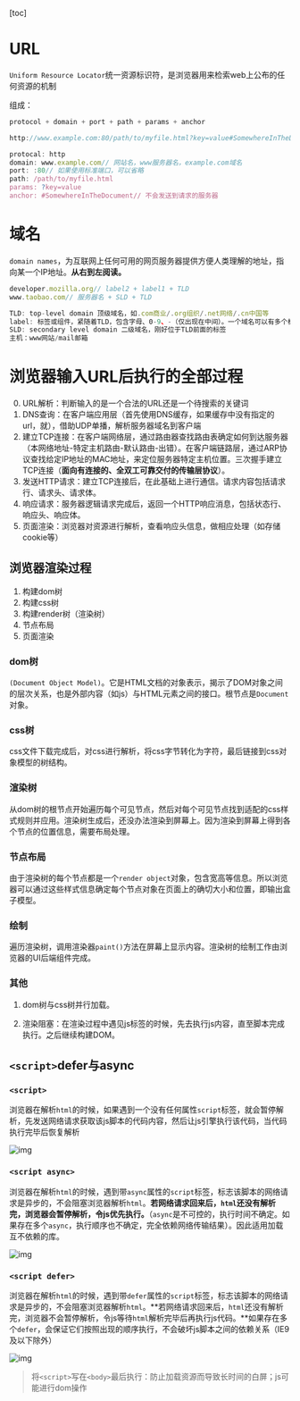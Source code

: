 [toc]

# URL

`Uniform Resource Locator`统一资源标识符，是浏览器用来检索web上公布的任何资源的机制

组成：
```js
protocol + domain + port + path + params + anchor

http://www.example.com:80/path/to/myfile.html?key=value#SomewhereInTheDocument

protocal: http
domain: www.example.com// 网站名，www服务器名，example.com域名
port: :80// 如果使用标准端口，可以省略
path: /path/to/myfile.html
params: ?key=value
anchor: #SomewhereInTheDocument// 不会发送到请求的服务器
```

# 域名

`domain names`，为互联网上任何可用的网页服务器提供方便人类理解的地址，指向某一个IP地址。**从右到左阅读。**

```js
developer.mozilla.org// label2 + label1 + TLD
www.taobao.com// 服务器名 + SLD + TLD

TLD: top-level domain 顶级域名，如.com商业/.org组织/.net网络/.cn中国等
label: 标签或组件，紧随着TLD，包含字母、0-9、-（仅出现在中间）。一个域名可以有多个标签
SLD: secondary level domain 二级域名，刚好位于TLD前面的标签
主机：www网站/mail邮箱
```


# 浏览器输入URL后执行的全部过程

0. URL解析：判断输入的是一个合法的URL还是一个待搜索的关键词
1. DNS查询：在客户端应用层（首先使用DNS缓存，如果缓存中没有指定的url，就），借助UDP单播，解析服务器域名到客户端
2. 建立TCP连接：在客户端网络层，通过路由器查找路由表确定如何到达服务器（本网络地址-特定主机路由-默认路由-出错）。在客户端链路层，通过ARP协议查找给定IP地址的MAC地址，来定位服务器特定主机位置。三次握手建立TCP连接（**面向有连接的、全双工可靠交付的传输层协议**）。
3. 发送HTTP请求：建立TCP连接后，在此基础上进行通信。请求内容包括请求行、请求头、请求体。
4. 响应请求：服务器逻辑请求完成后，返回一个HTTP响应消息，包括状态行、响应头、响应体。
5. 页面渲染：浏览器对资源进行解析，查看响应头信息，做相应处理（如存储cookie等）

## 浏览器渲染过程

1. 构建dom树
2. 构建css树
3. 构建render树（渲染树）
4. 节点布局
5. 页面渲染

### dom树

`(Document Object Model)`。它是HTML文档的对象表示，揭示了DOM对象之间的层次关系，也是外部内容（如js）与HTML元素之间的接口。根节点是`Document`对象。

### css树

css文件下载完成后，对css进行解析，将css字节转化为字符，最后链接到css对象模型的树结构。

### 渲染树

从dom树的根节点开始遍历每个可见节点，然后对每个可见节点找到适配的css样式规则并应用。渲染树生成后，还没办法渲染到屏幕上。因为渲染到屏幕上得到各个节点的位置信息，需要布局处理。

### 节点布局

由于渲染树的每个节点都是一个`render object`对象，包含宽高等信息。所以浏览器可以通过这些样式信息确定每个节点对象在页面上的确切大小和位置，即输出盒子模型。

### 绘制

遍历渲染树，调用渲染器`paint()`方法在屏幕上显示内容。渲染树的绘制工作由浏览器的UI后端组件完成。

### 其他

1. dom树与css树并行加载。

2. 渲染阻塞：在渲染过程中遇见js标签的时候，先去执行js内容，直至脚本完成执行。之后继续构建DOM。

## `<script>`defer与async

### `<script>`
浏览器在解析`html`的时候，如果遇到一个没有任何属性`script`标签，就会暂停解析，先发送网络请求获取该js脚本的代码内容，然后让js引擎执行该代码，当代码执行完毕后恢复解析

![img](https://pic1.zhimg.com/80/v2-566e1583691ad6fdf6479bd21a2d549c_720w.png)

### `<script async>`
浏览器在解析`html`的时候，遇到带`async`属性的`script`标签，标志该脚本的网络请求是异步的，不会阻塞浏览器解析`html`。**若网络请求回来后，`html`还没有解析完，浏览器会暂停解析，令js优先执行。**（`async`是不可控的，执行时间不确定。如果存在多个`async`，执行顺序也不确定，完全依赖网络传输结果）。因此适用加载互不依赖的库。

![img](https://pic3.zhimg.com/80/v2-74febba4b5c4b370a7a7edea01cb5cd2_720w.png)

### `<script defer>`
浏览器在解析`html`的时候，遇到带`defer`属性的`script`标签，标志该脚本的网络请求是异步的，不会阻塞浏览器解析`html`。**若网络请求回来后，`html`还没有解析完，浏览器不会暂停解析，令js等待`html`解析完毕后再执行js代码。**如果存在多个`defer`，会保证它们按照出现的顺序执行，不会破坏js脚本之间的依赖关系（IE9及以下除外）

![img](https://pic3.zhimg.com/80/v2-e5fef119db5c0039aa3fb6674a5d3026_720w.png)

> 将`<script>`写在`<body>`最后执行：防止加载资源而导致长时间的白屏；js可能进行dom操作